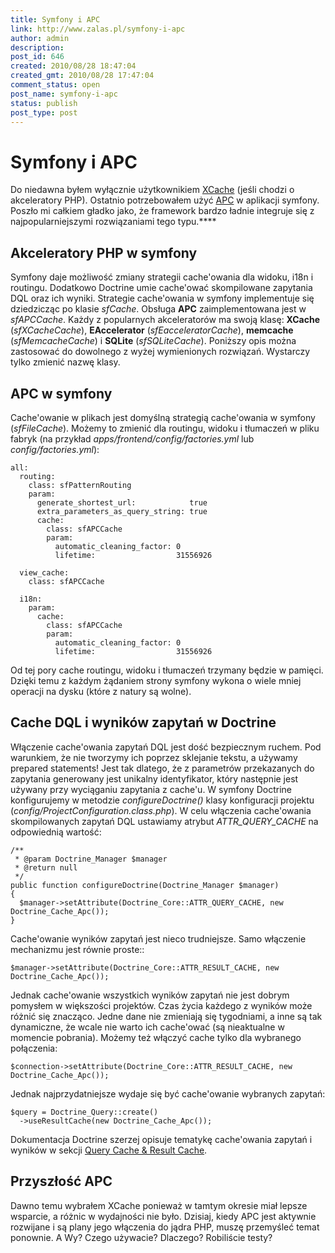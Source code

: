 ```yaml
---
title: Symfony i APC
link: http://www.zalas.pl/symfony-i-apc
author: admin
description: 
post_id: 646
created: 2010/08/28 18:47:04
created_gmt: 2010/08/28 17:47:04
comment_status: open
post_name: symfony-i-apc
status: publish
post_type: post
---
```


<!--Do niedawna byłem wyłącznie użytkownikiem XCache (jeśli chodzi o akceleratory PHP). Ostatnio potrzebowałem użyć APC w aplikacji symfony. Poszło mi całkiem gładko jako, że framework bardzo ładnie integruje się z najpopularniejszymi rozwiązaniami tego typu.-->

# Symfony i APC

Do niedawna byłem wyłącznie użytkownikiem [XCache](http://xcache.lighttpd.net/) (jeśli chodzi o akceleratory PHP). Ostatnio potrzebowałem użyć [APC](http://php.net/apc) w aplikacji symfony. Poszło mi całkiem gładko jako, że framework bardzo ładnie integruje się z najpopularniejszymi rozwiązaniami tego typu.****

## Akceleratory PHP w symfony

Symfony daje możliwość zmiany strategii cache'owania dla widoku, i18n i routingu. Dodatkowo Doctrine umie cache'ować skompilowane zapytania DQL oraz ich wyniki. Strategie cache'owania w symfony implementuje się dziedzicząc po klasie _sfCache_. Obsługa **APC** zaimplementowana jest w _sfAPCCache_. Każdy z popularnych akceleratorów ma swoją klasę: **XCache** (_sfXCacheCache_), **EAccelerator** (_sfEacceleratorCache_), **memcache** (_sfMemcacheCache_) i **SQLite** (_sfSQLiteCache_). Poniższy opis można zastosować do dowolnego z wyżej wymienionych rozwiązań. Wystarczy tylko zmienić nazwę klasy. 

## APC w symfony

Cache'owanie w plikach jest domyślną strategią cache'owania w symfony (_sfFileCache_). Możemy to zmienić dla routingu, widoku i tłumaczeń w pliku fabryk (na przykład _apps/frontend/config/factories.yml_ lub _config/factories.yml_): 
    
    
    all:
      routing:
        class: sfPatternRouting
        param:
          generate_shortest_url:            true
          extra_parameters_as_query_string: true
          cache:
            class: sfAPCCache
            param:
              automatic_cleaning_factor: 0
              lifetime:                  31556926
    
      view_cache:
        class: sfAPCCache
    
      i18n:
        param:
          cache:
            class: sfAPCCache
            param:
              automatic_cleaning_factor: 0
              lifetime:                  31556926

Od tej pory cache routingu, widoku i tłumaczeń trzymany będzie w pamięci. Dzięki temu z każdym żądaniem strony symfony wykona o wiele mniej operacji na dysku (które z natury są wolne). 

## Cache DQL i wyników zapytań w Doctrine

Włączenie cache'owania zapytań DQL jest dość bezpiecznym ruchem. Pod warunkiem, że nie tworzymy ich poprzez sklejanie tekstu, a używamy prepared statements! Jest tak dlatego, że z parametrów przekazanych do zapytania generowany jest unikalny identyfikator, który następnie jest używany przy wyciąganiu zapytania z cache'u. W symfony Doctrine konfigurujemy w metodzie _configureDoctrine()_ klasy konfiguracji projektu (_config/ProjectConfiguration.class.php_). W celu włączenia cache'owania skompilowanych zapytań DQL ustawiamy atrybut _ATTR_QUERY_CACHE_ na odpowiednią wartość: 
    
    
    /**
     * @param Doctrine_Manager $manager
     * @return null
     */
    public function configureDoctrine(Doctrine_Manager $manager)
    {
      $manager->setAttribute(Doctrine_Core::ATTR_QUERY_CACHE, new Doctrine_Cache_Apc());
    }

Cache'owanie wyników zapytań jest nieco trudniejsze. Samo włączenie mechanizmu jest równie proste:: 
    
    
    $manager->setAttribute(Doctrine_Core::ATTR_RESULT_CACHE, new Doctrine_Cache_Apc());

Jednak cache'owanie wszystkich wyników zapytań nie jest dobrym pomysłem w większości projektów. Czas życia każdego z wyników może różnić się znacząco. Jedne dane nie zmieniają się tygodniami, a inne są tak dynamiczne, że wcale nie warto ich cache'ować (są nieaktualne w momencie pobrania). Możemy też włączyć cache tylko dla wybranego połączenia: 
    
    
    $connection->setAttribute(Doctrine_Core::ATTR_RESULT_CACHE, new Doctrine_Cache_Apc());

Jednak najprzydatniejsze wydaje się być cache'owanie wybranych zapytań: 
    
    
    $query = Doctrine_Query::create()
      ->useResultCache(new Doctrine_Cache_Apc());

Dokumentacja Doctrine szerzej opisuje tematykę cache'owania zapytań i wyników w sekcji [Query Cache & Result Cache](http://www.doctrine-project.org/documentation/manual/1_2/en/caching:query-cache-&-result-cache). 

## Przyszłość APC

Dawno temu wybrałem XCache ponieważ w tamtym okresie miał lepsze wsparcie, a różnic w wydajności nie było. Dzisiaj, kiedy APC jest aktywnie rozwijane i są plany jego włączenia do jądra PHP, muszę przemyśleć temat ponownie. A Wy? Czego używacie? Dlaczego? Robiliście testy?
